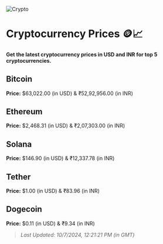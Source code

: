 
![Crypto](https://www.techguide.com.au/wp-content/uploads/2020/11/crypto3.jpeg)

# Cryptocurrency Prices 🪙📈

#### Get the latest cryptocurrency prices in USD and INR for top 5 cryptocurrencies.

## Bitcoin

**Price:** $63,022.00 (in USD) & ₹52,92,956.00 (in INR)

## Ethereum

**Price:** $2,468.31 (in USD) & ₹2,07,303.00 (in INR)

## Solana

**Price:** $146.90 (in USD) & ₹12,337.78 (in INR)

## Tether

**Price:** $1.00 (in USD) & ₹83.96 (in INR)

## Dogecoin

**Price:** $0.11 (in USD) & ₹9.34 (in INR)

> _Last Updated: 10/7/2024, 12:21:21 PM (in GMT)_
